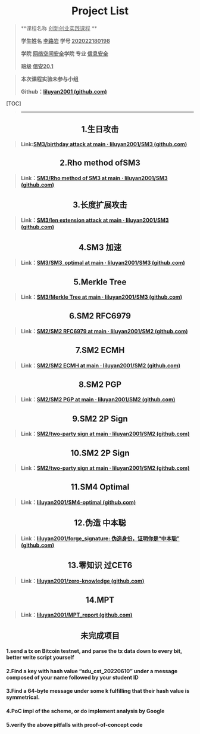 # <center>Project List</center>

>**课程名称     <u>创新创业实践课程</u>  **       
>
>**学生姓名   <u>李路岩</u>      学号  <u>202022180198</u>**     
>
>**学院   <u>网络空间安全</u>学院    专业  <u>信息安全</u>**   
>
>**班级  <u>信安20.1</u>**



>**本次课程实验未参与小组**
>
>**Github：[liluyan2001 (github.com)](https://github.com/liluyan2001)**

[TOC]

>****

## <center>1.生日攻击</center>

>**Link:[SM3/birthday attack at main · liluyan2001/SM3 (github.com)](https://github.com/liluyan2001/SM3/tree/main/birthday%20attack)**

## <center>2.Rho method ofSM3</center>

>**Link：[SM3/Rho method of SM3 at main · liluyan2001/SM3 (github.com)](https://github.com/liluyan2001/SM3/tree/main/Rho%20method%20of%20SM3)**

## <center>3.长度扩展攻击</center>

>**Link：[SM3/len extension attack at main · liluyan2001/SM3 (github.com)](https://github.com/liluyan2001/SM3/tree/main/len%20extension%20attack)**

## <center>4.SM3 加速</center>

>**Link：[SM3/SM3_optimal at main · liluyan2001/SM3 (github.com)](https://github.com/liluyan2001/SM3/tree/main/SM3_optimal)**

## <center>5.Merkle Tree</center>

>**Link：[SM3/Merkle Tree at main · liluyan2001/SM3 (github.com)](https://github.com/liluyan2001/SM3/tree/main/Merkle%20Tree)**

## <center>6.SM2 RFC6979</center>

>**Link：[SM2/SM2 RFC6979 at main · liluyan2001/SM2 (github.com)](https://github.com/liluyan2001/SM2/tree/main/SM2%20RFC6979)**

## <center>7.SM2 ECMH</center>

>**Link：[SM2/SM2 ECMH at main · liluyan2001/SM2 (github.com)](https://github.com/liluyan2001/SM2/tree/main/SM2%20ECMH)**

## <center>8.SM2 PGP</center>

>**Link：[SM2/SM2 PGP at main · liluyan2001/SM2 (github.com)](https://github.com/liluyan2001/SM2/tree/main/SM2%20PGP)**

## <center>9.SM2 2P Sign</center>

>**Link：[SM2/two-party sign at main · liluyan2001/SM2 (github.com)](https://github.com/liluyan2001/SM2/tree/main/two-party%20sign)**

## <center>10.SM2 2P Sign</center>

>**Link：[SM2/two-party sign at main · liluyan2001/SM2 (github.com)](https://github.com/liluyan2001/SM2/tree/main/two-party%20sign)**

## <center>11.SM4 Optimal</center>

>**Link：[liluyan2001/SM4-optimal (github.com)](https://github.com/liluyan2001/SM4-optimal)**

## <center>12.伪造 中本聪</center>

>**Link：[liluyan2001/forge_signature: 伪造身份，证明你是“中本聪” (github.com)](https://github.com/liluyan2001/forge_signature)**

## <center>13.零知识 过CET6</center>

>**Link：[liluyan2001/zero-knowledge (github.com)](https://github.com/liluyan2001/zero-knowledge)**

## <center>14.MPT</center>

>**Link：[liluyan2001/MPT_report (github.com)](https://github.com/liluyan2001/MPT_report)**

## <center>未完成项目</center>

#### 1.send a tx on Bitcoin testnet, and parse the tx data down to every bit, better write script yourself

#### 2.Find a key with hash value “sdu_cst_20220610” under a message composed of your name followed by your student ID

#### 3.Find a 64-byte message under some k fulfilling that their hash value is symmetrical.

#### 4.PoC impl of the scheme, or do implement analysis by Google

#### 5.verify the above pitfalls with proof-of-concept code
